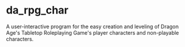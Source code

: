 # da_rpg_char
A user-interactive program for the easy creation and leveling of Dragon Age's Tabletop Roleplaying Game's player characters and non-playable characters.
